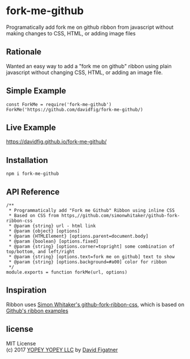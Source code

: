 # fork-me-github
Programatically add fork me on github ribbon from javascript without making changes to CSS, HTML, or adding image files

## Rationale
Wanted an easy way to add a "fork me on github" ribbon using plain javascript without changing CSS, HTML, or adding an image file.

## Simple Example

    const ForkMe = require('fork-me-github')
    ForkMe('https://github.com/davidfig/fork-me-github/)

## Live Example
https://davidfig.github.io/fork-me-github/

## Installation

    npm i fork-me-github

## API Reference
```
/**
 * Programmatically add "Fork me Github" Ribbon using inline CSS
 * Based on CSS from https,//github.com/simonwhitaker/github-fork-ribbon-css
 * @param {string} url - html link
 * @param {object} [options]
 * @param {HTMLElement} [options.parent=document.body]
 * @param {boolean} [options.fixed]
 * @param {string} [options.corner=topright] some combination of top/bottom, and left/right
 * @param {string} [options.text=fork me on github] text to show
 * @param {string} [options.background=#a00] color for ribbon
 */
module.exports = function forkMe(url, options)
```
## Inspiration

Ribbon uses [Simon Whitaker's github-fork-ribbon-css](https://github.com/simonwhitaker/github-fork-ribbon-css), which is based on [Github's ribbon examples](https://github.com/blog/273-github-ribbons)

## license  
MIT License  
(c) 2017 [YOPEY YOPEY LLC](https://yopeyopey.com/) by [David Figatner](https://twitter.com/yopey_yopey/)
